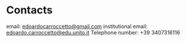 # Contacts

email: edoardocarroccetto@gmail.com
institutional email: edoardo.carroccetto@edu.unito.it
Telephone number: +39 3407316116
